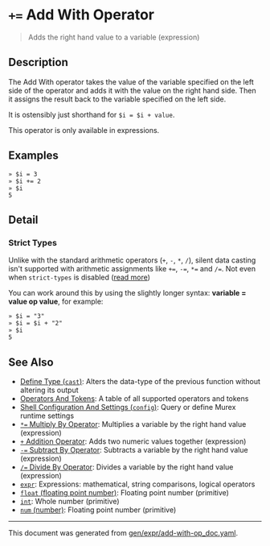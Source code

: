 # `+=` Add With Operator

> Adds the right hand value to a variable (expression)

## Description

The Add With operator takes the value of the variable specified on the left
side of the operator and adds it with the value on the right hand side. Then
it assigns the result back to the variable specified on the left side.

It is ostensibly just shorthand for `$i = $i + value`.

This operator is only available in expressions.



## Examples

```
» $i = 3
» $i += 2
» $i
5
```

## Detail

### Strict Types

Unlike with the standard arithmetic operators (`+`, `-`, `*`, `/`), silent data
casting isn't supported with arithmetic assignments like `+=`, `-=`, `*=` and
`/=`. Not even when `strict-types` is disabled ([read more](/docs/user-guide/strict-types.md))

You can work around this by using the slightly longer syntax: **variable =
value op value**, for example:

```
» $i = "3"
» $i = $i + "2"
» $i
5
```

## See Also

* [Define Type (`cast`)](../commands/cast.md):
  Alters the data-type of the previous function without altering its output
* [Operators And Tokens](../user-guide/operators-and-tokens.md):
  A table of all supported operators and tokens
* [Shell Configuration And Settings (`config`)](../commands/config.md):
  Query or define Murex runtime settings
* [`*=` Multiply By Operator](../parser/multiply-by.md):
  Multiplies a variable by the right hand value (expression)
* [`+` Addition Operator](../parser/addition.md):
  Adds two numeric values together (expression)
* [`-=` Subtract By Operator](../parser/subtract-by.md):
  Subtracts a variable by the right hand value (expression)
* [`/=` Divide By Operator](../parser/divide-by.md):
  Divides a variable by the right hand value (expression)
* [`expr`](../commands/expr.md):
  Expressions: mathematical, string comparisons, logical operators
* [`float` (floating point number)](../types/float.md):
  Floating point number (primitive)
* [`int`](../types/int.md):
  Whole number (primitive)
* [`num` (number)](../types/num.md):
  Floating point number (primitive)

<hr/>

This document was generated from [gen/expr/add-with-op_doc.yaml](https://github.com/lmorg/murex/blob/master/gen/expr/add-with-op_doc.yaml).